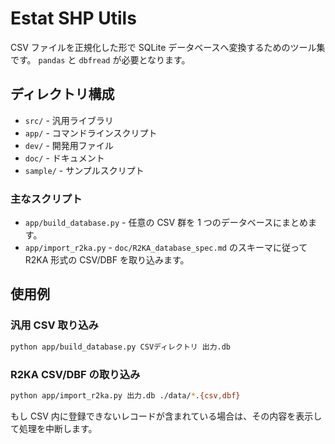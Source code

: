 # Estat SHP Utils

CSV ファイルを正規化した形で SQLite データベースへ変換するためのツール集です。
`pandas` と `dbfread` が必要となります。

## ディレクトリ構成


- `src/` - 汎用ライブラリ
- `app/` - コマンドラインスクリプト
- `dev/` - 開発用ファイル
- `doc/` - ドキュメント
- `sample/` - サンプルスクリプト

### 主なスクリプト

- `app/build_database.py` - 任意の CSV 群を 1 つのデータベースにまとめます。
- `app/import_r2ka.py` - `doc/R2KA_database_spec.md` のスキーマに従って R2KA 形式の CSV/DBF を取り込みます。

## 使用例

### 汎用 CSV 取り込み

```bash
python app/build_database.py CSVディレクトリ 出力.db
```

### R2KA CSV/DBF の取り込み

```bash
python app/import_r2ka.py 出力.db ./data/*.{csv,dbf}
```

もし CSV 内に登録できないレコードが含まれている場合は、その内容を表示して処理を中断します。

